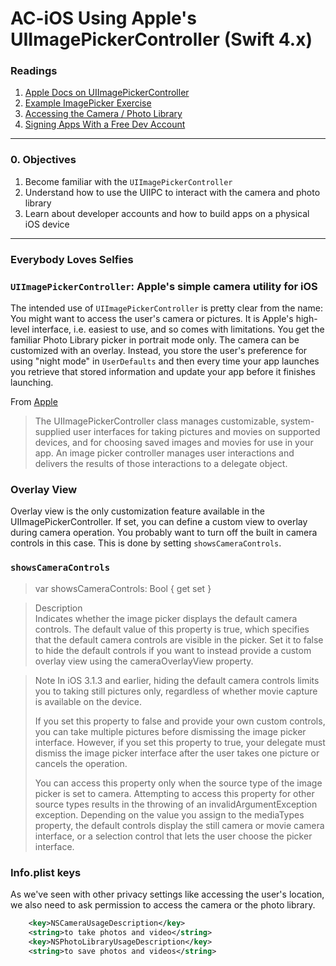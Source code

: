 # AC-iOS Using Apple's UIImagePickerController (Swift 4.x)

### Readings
1. [Apple Docs on UIImagePickerController](https://developer.apple.com/documentation/uikit/uiimagepickercontroller)
2. [Example ImagePicker Exercise](https://makeapppie.com/2016/06/28/how-to-use-uiimagepickercontroller-for-a-camera-and-photo-library-in-swift-3-0/)
3. [Accessing the Camera / Photo Library](https://theappspace.com/swift-access-ios-camera-photo-library/)
4. [Signing Apps With a Free Dev Account](https://apple.stackexchange.com/questions/206123/xcode-7-develop-for-ios-without-developer-account)

---
### 0. Objectives

1. Become familiar with the `UIImagePickerController`
2. Understand how to use the UIIPC to interact with the camera and photo library
3. Learn about developer accounts and how to build apps on a physical iOS device 

---
### Everybody Loves Selfies

### `UIImagePickerController`: Apple's simple camera utility for iOS

The intended use of `UIImagePickerController` is pretty clear from the name: You might want to access the user's camera or pictures. It is Apple's high-level interface, i.e. easiest to use, and so comes with limitations. You get the familiar Photo Library picker in portrait mode only. The camera can be customized with an overlay. Instead, you store the user's preference for using "night mode" in `UserDefaults` and then every time your app launches you retrieve that stored information and update your app before it finishes launching.

From [Apple](https://developer.apple.com/reference/uikit/uiimagepickercontroller)

> The UIImagePickerController class manages customizable, system-supplied user interfaces for taking 
> pictures and movies on supported devices, and for choosing saved images and movies for use in 
> your app. An image picker controller manages user interactions and delivers the results of those 
> interactions to a delegate object.

### Overlay View

Overlay view is the only customization feature available in the UIImagePickerController. If set,
you can define a custom view to overlay during camera operation. You probably want to turn off
the built in camera controls in this case. This is done by setting ```showsCameraControls```.


### ```showsCameraControls```

> var showsCameraControls: Bool { get set }

> Description	
> Indicates whether the image picker displays the default camera controls.
The default value of this property is true, which specifies that the default camera controls are visible in the picker. Set it to false to hide the default controls if you want to instead provide a custom overlay view using the cameraOverlayView property.

> Note
>In iOS 3.1.3 and earlier, hiding the default camera controls limits you to taking still pictures only, regardless of whether movie capture is available on the device.
>
> If you set this property to false and provide your own custom controls, you can take multiple pictures before dismissing the image picker interface. However, if you set this property to true, your delegate must dismiss the image picker interface after the user takes one picture or cancels the operation.
>
> You can access this property only when the source type of the image picker is set to camera. Attempting to access this property for other source types results in the throwing of an invalidArgumentException exception. Depending on the value you assign to the mediaTypes property, the default controls display the still camera or movie camera interface, or a selection control that lets the user choose the picker interface.

### Info.plist keys

As we've seen with other privacy settings like accessing the user's location, we also need to 
ask permission to access the camera or the photo library.

```xml
	<key>NSCameraUsageDescription</key>
	<string>to take photos and video</string>
	<key>NSPhotoLibraryUsageDescription</key>
	<string>to save photos and videos</string>
```
